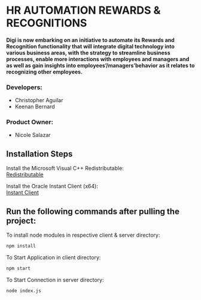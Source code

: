 # HR AUTOMATION REWARDS & RECOGNITIONS

#### Digi is now embarking on an initiative to automate its Rewards and Recognition functionality that will  integrate  digital  technology  into  various  business  areas,  with  the  strategy  to streamline business processes, enable more interactions with employees and managers and as well as gain insights  into  employees’/managers’behavior  as  it  relates  to  recognizing  other  employees.

### Developers:
- Christopher Aguilar
- Keenan Bernard

### Product Owner:
- Nicole Salazar

## Installation Steps
Install the Microsoft Visual C++ Redistributable:
<br>
[Redistributable](https://docs.microsoft.com/en-us/cpp/windows/latest-supported-vc-redist?view=msvc-170)

Install the Oracle Instant Client (x64):
<br>
[Instant Client](https://www.oracle.com/database/technologies/instant-client/winx64-64-downloads.html)

## Run the following commands after pulling the project:

To install node modules in respective client & server directory:
```bash
npm install
```
To Start Application in client directory:
```bash
npm start
```
To Start Connection in server directory:
```bash
node index.js
```
